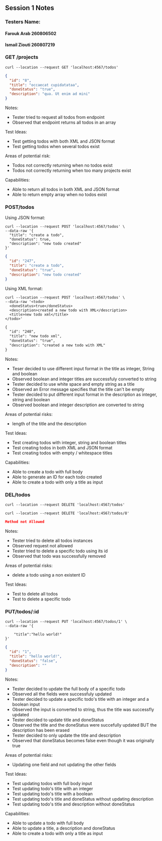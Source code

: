 ## Session 1 Notes

### Testers Name:
#### Farouk Arab 260806502
#### Ismail Ziouti 260807219


### GET /projects

```
curl --location --request GET 'localhost:4567/todos'
```
```json
{
  "id": "8",
  "title": "occaecat cupidatataa",
  "doneStatus": "true",
  "description": "qua. Ut enim ad mini"
}
```

Notes:
- Tester tried to request all todos from endpoint
- Observed that endpoint returns all todos in an array

Test Ideas:
- Test getting todos with both XML and JSON format
- Test getting todos when several todos exist

Areas of potential risk:
- Todos not correctly returning when no todos exist
- Todos not correctly returning when too many projects exist

Capabilities:
- Able to return all todos in both XML and JSON format
- Able to return empty array when no todos exist

### POST/todos

Using JSON format:
```
curl --location --request POST 'localhost:4567/todos' \
--data-raw '{
  "title": "create a todo",
  "doneStatus": true,
  "description": "new todo created"
}'
```
```json
{
  "id": "247",
  "title": "create a todo",
  "doneStatus": "true",
  "description": "new todo created"
}
```

Using XML format:

```
curl --location --request POST 'localhost:4567/todos' \
--data-raw '<todo>
  <doneStatus>true</doneStatus>
  <description>created a new todo with XML</description>
  <title>new todo xml</title>
</todo>'

```
```xml
{
  "id": "248",
  "title": "new todo xml",
  "doneStatus": "true",
  "description": "created a new todo with XML"
}
```
Notes:
- Teser decided to use different input format in the title as integer, String and boolean
- Observed boolean and integer titles are successfuly converted to string
- Tester decided to use white space and empty string as a title
- Observed an Error message specifies that the title can't be empty
- Tester decided to put different input format in the description as integer, string and boolean
- Observed boolean and integer description are converted to string

Areas of potential risks:
- length of the title and the description

Test Ideas:
- Test creating todos with integer, string and boolean titles
- Test creating todos in both XML and JSON format 
- Test creating todos with empty / whitespace titles

Capabilities: 
- Able to create a todo with full body
- Able to generate an ID for each todo created
- Able to create a todo with only a title as input

### DEL/todos

```
curl --location --request DELETE 'localhost:4567/todos'
```
```
curl --location --request DELETE 'localhost:4567/todos/8'
```

```json
Method not Allowed
```
Notes:
- Tester tried to delete all todos instances
- Observed request not allowed
- Tester tried to delete a specific todo using its id
- Observed that todo was successfully removed

Areas of potential risks:
- delete a todo using a non existent ID

Test Ideas:
- Test to delete all todos
- Test to delete a specific todo

### PUT/todos/:id

```
curl --location --request PUT 'localhost:4567/todos/1' \
--data-raw '{
    
    "title":"hello world!"
}'

```

```json
{
  "id": "1",
  "title": "hello world!",
  "doneStatus": "false",
  "description": ""
}
```

Notes:

- Tester decided to update the full body of a specific todo 
- Observed all the fields were successfuly updated
- Tester decided to update a specific todo's title with an integer and a boolean input 
- Observed the input is converted to string, thus the title was successfly updated 
- Tester decided to update title and doneStatus
- Observed the title and the doneStatus were succefully updated BUT the description has been erased
- Tester decided to only update the title and description
- Observed that doneStatus becomes false even though it was originally true 

Areas of potential risks:
- Updating one field and not updating the other fields

Test Ideas:
- Test updating todos with full body input
- Test updating todo's title with an integer 
- Test updating todo's title with a boolean
- Test updating todo's title and doneStatus without updating description
- Test updating todo's title and description without doneStatus

Capabilities: 
- Able to update a todo with full body
- Able to update a title, a description and doneStatus
- Able to create a todo with only a title as input









